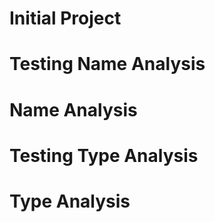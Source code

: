 # Initial Project

# Testing Name Analysis

# Name Analysis

# Testing Type Analysis

# Type Analysis

